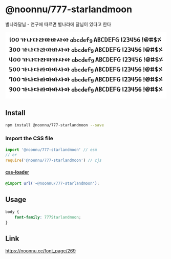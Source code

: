 # @noonnu/777-starlandmoon

별나라달님 - 연구에 따르면 별나라에 달님이 있다고 한다

![example](./example.png)

## Install

```bash
npm install @noonnu/777-starlandmoon --save
```

### Import the CSS file

```js
import '@noonnu/777-starlandmoon' // esm
// or
require('@noonnu/777-starlandmoon') // cjs
```

#### [css-loader](https://github.com/webpack-contrib/css-loader)

```css
@import url('~@noonnu/777-starlandmoon');
```

## Usage

```css
body {
    font-family: 777Starlandmoon;
}
```

## Link

https://noonnu.cc/font_page/269
